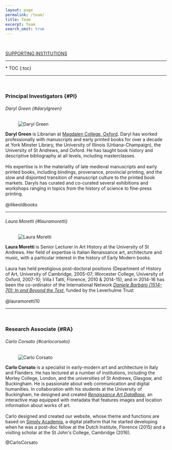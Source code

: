 ```yaml
---
layout: page
permalink: /team/
title: Team
excerpt: Team
search_omit: true
---
```

<a name="teamtoc"></a>
<br>
<div class="btn-container">
<!--<div class="left" markdown="0"><a href="{{ site.url }}/authors" class="btn2" >T3D CONTRIBUTORS</a></div>-->
<div class="center" markdown="0"><a href="{{ site.url }}/supporters" class="btn2">SUPPORTING INSTITUTIONS</a></div>
</div>

<hr>
* TOC
{:toc}

---
<br>

### Principal Investigators {#PI}

###### Daryl Green {#darylgreen}
<figure style="width: 150px">
  <img src="{{ site.url }}/assets/images/img-profile/green.jpg" alt="Daryl Green">
</figure>

**Daryl Green** is Librarian at [Magdalen College, Oxford](http://www.magd.ox.ac.uk/libraries-and-archives/libraries/). Daryl has worked professionally with manuscripts and early printed books for over a decade at York Minster Library, the University of Illinois (Urbana-Champaign), the University of St Andrews, and Oxford. He has taught book history and descriptive bibliography at all levels, including masterclasses.
<br>
<br>
His expertise is in the materiality of late medieval manuscripts and early printed books, including bindings, provenance, provincial printing, and the slow and disjointed transition of manuscript culture to the printed book markets. Daryls has curated and co-curated several exhibitions and workshops ranging in topics from the history of science to fine-press printing.
<br>
<br>
<a href="https://twitter.com/ilikeoldbooks"> <i class="fa fa-twitter" aria-hidden="true"></i></a>@ilikeoldbooks

---

###### Laura Moretti {#lauramoretti}
<figure style="width: 150px">
  <img src="{{ site.url }}/assets/images/img-profile/moretti.jpg" alt="Laura Moretti">
</figure>

**Laura Moretti** is Senior Lecturer in Art History at the University of St Andrews. Her field of expertise is Italian Renaissance art, architecture and music, with a particular interest in the history of Early Modern books.
<br>
<br>
Laura has held prestigious post-doctoral positions (Department of History of Art, University of Cambridge, 2005-07; Worcester College, University of Oxford, 2007-10; Villa I Tatti, Florence, 2010 & 2014-15), and in 2014-16 has been the co-ordinator of the International Network [*Daniele Barbaro (1514-70): In and Beyond the Text*](https://arts.st-andrews.ac.uk/danielebarbaro/), funded by the Leverhulme Trust
<br>
<br>
<a href="https://twitter.com/lauramoretti10"> <i class="fa fa-twitter" aria-hidden="true"></i></a>@lauramoretti10

<hr>

<br>

### Research Associate {#RA}

###### Carlo Corsato {#carlocorsato}
<figure style="width: 150px">
  <img src="{{ site.url }}/assets/images/img-profile/corsato.jpg" alt="Carlo Corsato">
</figure>

**Carlo Corsato** is a specialist in early-modern art and architecture in Italy and Flanders. He has lectured at a number of institutions, including the Morley College, London, and the universities of St Andrews, Glasgow, and Buckingham. He is passionate about web communication and digital humanities. In collaboration with his students at the University of Buckingham, he designed and created [*Renaissance Art DataBase*](https://carlocorsato.github.io/renartdb), an interactive map equipped with metadata that features images and location information about works of art.
<br>
<br>
Carlo designed and created our website, whose theme and functions are based on [Simply Academia](https://carlocorsato.github.io/simply-academia-test/), a digital platform that he started developing when he was a post-doc fellow at the Dutch Institute, Florence (2015) and a visiting scholar at the St John's College, Cambridge (2016).

<a href="https://twitter.com/CarloCorsato"> <i class="fa fa-twitter" aria-hidden="true"></i></a>@CarloCorsato
